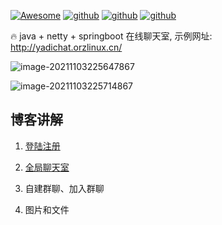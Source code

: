 [![Awesome](https://awesome.re/badge.svg)](https://awesome.re)
[![github](https://img.shields.io/badge/作者-hqinglau-blue.svg)](https://orzlinux.cn)
[![github](https://img.shields.io/badge/博客-orzlinux.cn-brightgreen.svg)](https://orzlinux.cn)
[![github](https://img.shields.io/badge/csdn-@hqinglau-orange.svg)](https://blog.csdn.net/qq_36704378?spm=1010.2135.3001.5343&type=blog)


🔥 java + netty + springboot 在线聊天室, 示例网址: http://yadichat.orzlinux.cn/

![image-20211103225647867](https://gitee.com/hqinglau/img/raw/master/img/20211103225647.png)

![image-20211103225714867](https://gitee.com/hqinglau/img/raw/master/img/20211103225714.png)



## 博客讲解

1. [登陆注册](https://orzlinux.cn/blog/yadichat1.html)

2. [全局聊天室](https://orzlinux.cn/blog/yadichat2.html)

3. 自建群聊、加入群聊

4. 图片和文件
